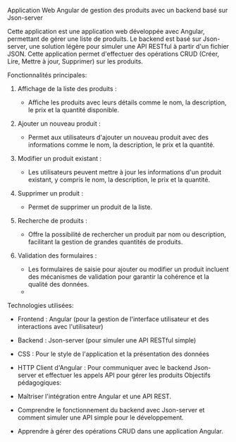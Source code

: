 Application Web Angular de gestion des produits avec un backend basé sur Json-server

Cette application est une application web développée avec Angular, permettant de gérer une liste de produits. Le backend est basé sur Json-server, une solution légère pour simuler une API RESTful à partir d'un fichier JSON. Cette application permet d'effectuer des opérations CRUD (Créer, Lire, Mettre à jour, Supprimer) sur les produits.

Fonctionnalités principales:
1. Affichage de la liste des produits :
   - Affiche les produits avec leurs détails comme le nom, la description, le prix et la quantité disponible.

2. Ajouter un nouveau produit :
   - Permet aux utilisateurs d'ajouter un nouveau produit avec des informations comme le nom, la description, le prix et la quantité.

3. Modifier un produit existant :
   - Les utilisateurs peuvent mettre à jour les informations d'un produit existant, y compris le nom, la description, le prix et la quantité.

4. Supprimer un produit :
   - Permet de supprimer un produit de la liste.

5. Recherche de produits :
   - Offre la possibilité de rechercher un produit par nom ou description, facilitant la gestion de grandes quantités de produits.

6. Validation des formulaires :
   - Les formulaires de saisie pour ajouter ou modifier un produit incluent des mécanismes de validation pour garantir la cohérence et la qualité des données.
   - 
Technologies utilisées:
- Frontend : Angular (pour la gestion de l'interface utilisateur et des interactions avec l'utilisateur)
- Backend : Json-server (pour simuler une API RESTful simple)
- CSS : Pour le style de l'application et la présentation des données
- HTTP Client d'Angular : Pour communiquer avec le backend Json-server et effectuer les appels API pour gérer les produits
Objectifs pédagogiques:

- Maîtriser l'intégration entre Angular et une API REST.
- Comprendre le fonctionnement du backend avec Json-server et comment simuler une API simple pour le développement.
- Apprendre à gérer des opérations CRUD dans une application Angular.
